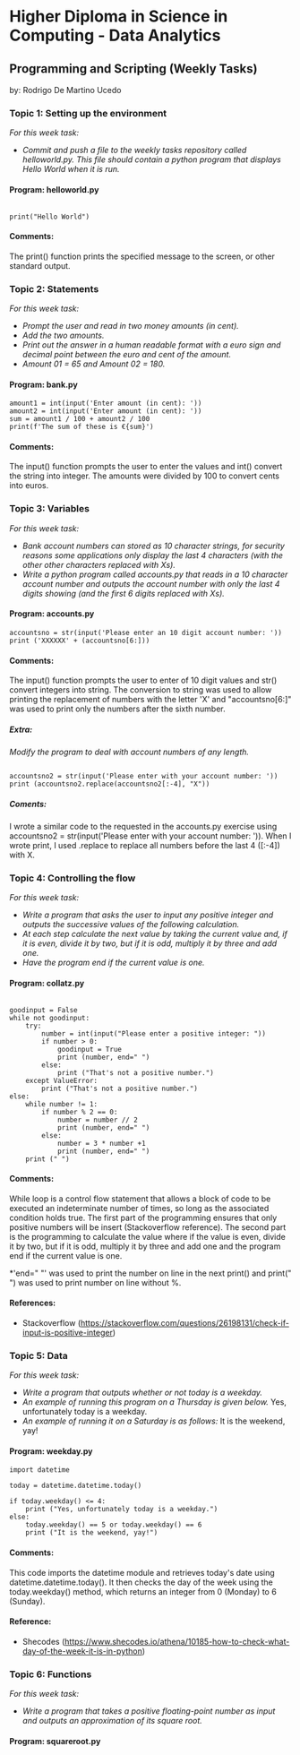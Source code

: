 # Higher Diploma in Science in Computing - Data Analytics
## Programming and Scripting (Weekly Tasks)

by: Rodrigo De Martino Ucedo

### Topic 1: Setting up the environment
*For this week task:*
- *Commit and push a file to the weekly tasks repository called helloworld.py. This file should contain a python program that displays Hello World when it is run.*
#### Program: helloworld.py
```

print("Hello World")

```
#### Comments:
The print() function prints the specified message to the screen, or other standard output.
### Topic 2: Statements 
*For this week task:*
- *Prompt the user and read in two money amounts (in cent).*
- *Add the two amounts.*
- *Print out the answer in a human readable format with a euro sign and decimal point between the euro and cent of the amount.*
- *Amount 01 = 65 and Amount 02 = 180.*
#### Program: bank.py
```
amount1 = int(input('Enter amount (in cent): '))
amount2 = int(input('Enter amount (in cent): '))
sum = amount1 / 100 + amount2 / 100
print(f'The sum of these is €{sum}')

```
#### Comments:
The input() function prompts the user to enter the values and int() convert the string into integer. The amounts were divided by 100 to convert cents into euros.
### Topic 3: Variables
*For this week task:*
- *Bank account numbers can stored as 10 character strings, for security reasons some applications only display the last 4 characters (with the other other characters replaced with Xs).*
- *Write a python program called accounts.py that reads in a 10 character account number and outputs the account number with only the last 4 digits showing (and the first 6 digits replaced with Xs).*
#### Program: accounts.py
```
accountsno = str(input('Please enter an 10 digit account number: '))
print ('XXXXXX' + (accountsno[6:]))

```
#### Comments:
The input() function prompts the user to enter of 10 digit values and str() convert integers into string. The conversion to string was used to allow printing the replacement of numbers with the letter 'X' and "accountsno[6:]" was used to print only the numbers after the sixth number.
##### Extra:
*Modify the program to deal with account numbers of any length.*
```

accountsno2 = str(input('Please enter with your account number: '))
print (accountsno2.replace(accountsno2[:-4], "X"))

```
##### Coments:
I wrote a similar code to the requested in the accounts.py exercise using accountsno2 = str(input('Please enter with your account number: ')). When I wrote print, I used .replace to replace all numbers before the last 4 ([:-4]) with X.
### Topic 4: Controlling the flow
*For this week task:*
- *Write a program that asks the user to input any positive integer and outputs the successive values of the following calculation.*
- *At each step calculate the next value by taking the current value and, if it is even, divide it by two, but if it is odd, multiply it by three and add one.*
- *Have the program end if the current value is one.*
#### Program: collatz.py
```

goodinput = False
while not goodinput:
    try:
        number = int(input("Please enter a positive integer: "))
        if number > 0:
            goodinput = True
            print (number, end=" ")
        else:
            print ("That's not a positive number.")
    except ValueError:
        print ("That's not a positive number.") 
else:
    while number != 1:
        if number % 2 == 0:
            number = number // 2
            print (number, end=" ")
        else: 
            number = 3 * number +1
            print (number, end=" ")
    print (" ")

```
#### Comments:
While loop is a control flow statement that allows a block of code to be executed an indeterminate number of times, so long as the associated condition holds true. The first part of the programming ensures that only positive numbers will be insert (Stackoverflow reference). The second part is the programming to calculate the value where if the value is even, divide it by two, but if it is odd, multiply it by three and add one and the program end if the current value is one.

*'end=" "' was used to print the number on line in the next print() and print(" ") was used to print number on line without %.
#### References:
- Stackoverflow (https://stackoverflow.com/questions/26198131/check-if-input-is-positive-integer)
### Topic 5: Data
*For this week task:*
- *Write a program that outputs whether or not today is a weekday.*
- *An example of running this program on a Thursday is given below.*
    Yes, unfortunately today is a weekday.
- *An example of running it on a Saturday is as follows:*
    It is the weekend, yay!
#### Program: weekday.py
```
import datetime

today = datetime.datetime.today()

if today.weekday() <= 4:
    print ("Yes, unfortunately today is a weekday.")
else:
    today.weekday() == 5 or today.weekday() == 6
    print ("It is the weekend, yay!")

```
#### Comments:
This code imports the datetime module and retrieves today's date using datetime.datetime.today(). It then checks the day of the week using the today.weekday() method, which returns an integer from 0 (Monday) to 6 (Sunday).
#### Reference: 
- Shecodes (https://www.shecodes.io/athena/10185-how-to-check-what-day-of-the-week-it-is-in-python)
### Topic 6: Functions
*For this week task:*
- *Write a program that takes a positive floating-point number as input and outputs an approximation of its square root.*
#### Program: squareroot.py